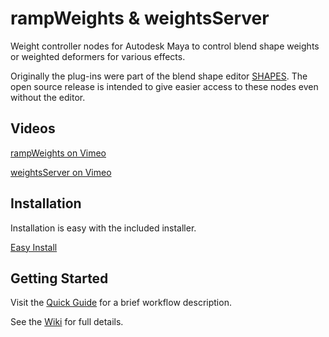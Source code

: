 # rampWeights & weightsServer
Weight controller nodes for Autodesk Maya to control blend shape weights or weighted deformers for various effects.

Originally the plug-ins were part of the blend shape editor [SHAPES](http://www.braverabbit.com/shapes/). The open source release is intended to give easier access to these nodes even without the editor.

## Videos
[rampWeights on Vimeo](https://vimeo.com/311842397)

[weightsServer on Vimeo](https://vimeo.com/256378129)

## Installation
Installation is easy with the included installer.

[Easy Install](https://github.com/IngoClemens/rampWeights/wiki/Installation)

## Getting Started
Visit the [Quick Guide](https://github.com/IngoClemens/rampWeights/wiki/Quick-Guide) for a brief workflow description.

See the [Wiki](https://github.com/IngoClemens/rampWeights/wiki) for full details.
